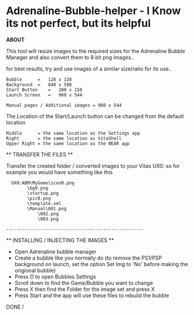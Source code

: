 # Adrenaline-Bubble-helper - I Know its not perfect, but its helpful

**ABOUT**

 This tool will resize images to the required sizes for the Adrenaline Bubble Manager
 and also convert them to 8 bit png images..

 for best results, try and use images of a similar size/ratio for its use..

	Bubble		=	128 x 128
	Background	=	840 x 500
	Start Button	=	280 x 158
	Launch Screen	=	960 x 544

	Manual pages / Additional images = 960 x 544


 The Location of the Start/Launch button can be changed from the default location

	Middle		= the same location as the Settings app
 	Right		= the same location as VitaShell
	Upper Right	= the same location as the NEAR app


** TRANSFER THE FILES **

 Transfer the created folder / converted images to your Vitas UX0: so for example
 you would have something like this

	  UX0:ABM\MyGame\icon0.png
			\bg0.png
			\startup.png
			\pic0.png
			\template.xml
			\Manual\001.png
				\002.png
				\003.png

	----------------------------------------------------

** INSTALLING / INJECTING THE IMAGES **

 - Open Adrenaline bubble manager
 - Create a bubble like you normally do (to remove the PS1/PSP background on launch,
   set the option Set Img to 'No' before making the origional bubble)
 - Press O to open Bubbles Settings
 - Scroll down to find the Game/Bubble you want to change
 - Press X then find the Folder for the image set and press X
 - Press Start and the app will use these files to rebuild the bubble
 
 DONE.!
